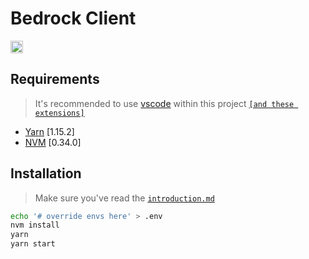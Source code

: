 # Bedrock Client

[<img height="20" alt="CircleCI" target="_blank" src="https://circleci.com/gh/prometheonsystems/bedrock-client2.svg?style=shield&circle-token=05d1586190f934f95d9337630ac88c2e64fa2efd" />](https://circleci.com/gh/prometheonsystems/bedrock-client2)

## Requirements

> It's recommended to use [vscode](https://code.visualstudio.com/) within this project [`[and these extensions]`](wiki/vscode-recommendations.md)

- [Yarn](https://yarnpkg.com/en/docs/install) [1.15.2]
- [NVM](https://github.com/nvm-sh/nvm/blob/master/README.md#install--update-script) [0.34.0]

## Installation

> Make sure you've read the [`introduction.md`](/wiki/introduction.md)

```bash
echo '# override envs here' > .env
nvm install
yarn
yarn start
```
